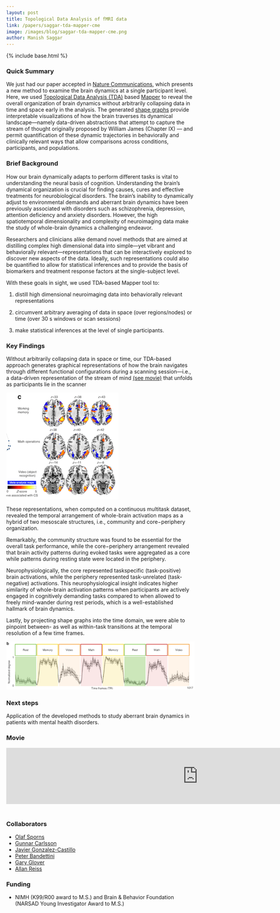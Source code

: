 ```yaml
---
layout: post
title: Topological Data Analysis of fMRI data
link: /papers/saggar-tda-mapper-cme
image: /images/blog/saggar-tda-mapper-cme.png
author: Manish Saggar
---
```


{% include base.html %}

### Quick Summary

We just had our paper accepted in [Nature Communications](https://www.nature.com/articles/s41467-018-03664-4), which presents a new method to examine the brain dynamics at a single participant level. Here, we used [Topological Data Analysis (TDA)](https://en.wikipedia.org/wiki/Topological_data_analysis) based [Mapper](https://www.ias.edu/ideas/2013/lesnick-topological-data-analysis) to reveal the overall organization of brain dynamics without arbitrarily collapsing data in time and space early in the analysis. The generated [shape graphs]({{base}}{{/images/blog/saggar-tda-mapper-cme.png}}) provide interpretable visualizations of how the brain traverses its dynamical landscape—namely data-driven abstractions that attempt to capture the stream of thought originally proposed by William James (Chapter IX) — and permit quantification of these dynamic trajectories in behaviorally and clinically relevant ways that allow comparisons across conditions, participants, and populations.


### Brief Background
How our brain dynamically adapts to perform different tasks is vital to understanding the neural basis of cognition. Understanding the brain’s dynamical organization is crucial for finding causes, cures and effective treatments for neurobiological disorders. The brain’s inability to dynamically adjust to environmental demands and aberrant brain dynamics have been previously associated with disorders such as schizophrenia, depression, attention deficiency and anxiety disorders. However, the high spatiotemporal dimensionality and complexity of neuroimaging data make the study of whole-brain dynamics a challenging endeavor.

Researchers and clinicians alike demand novel methods that are aimed at distilling complex high dimensional data into simple—yet vibrant and behaviorally relevant—representations that can be interactively explored to discover new aspects of the data. Ideally, such representations could also be quantified to allow for statistical inferences and to provide the basis of biomarkers and treatment response factors at the single-subject level.

With these goals in sight, we used TDA-based Mapper tool to:

1. distill high dimensional neuroimaging data into behaviorally relevant representations

2. circumvent arbitrary averaging of data in space (over regions/nodes) or time (over 30 s windows or scan sessions)

3. make statistical inferences at the level of single participants.

### Key Findings
Without arbitrarily collapsing data in space or time, our TDA-based approach generates graphical representations of how the brain navigates through different functional configurations during a scanning session—i.e., a data-driven representation of the stream of mind [(see movie)](#movie) that unfolds as participants lie in the scanner

<div class="col-md-4">
    <img src="/images/blog/saggar-tda-mapper-cme-cs.png" class="img-responsive pull-left">
</div>


These representations, when computed on a continuous multitask dataset, revealed the temporal arrangement of whole-brain activation maps as a hybrid of two mesoscale structures, i.e., community and core−periphery organization.


Remarkably, the community structure was found to be essential for the overall task performance, while the core−periphery arrangement revealed that brain activity patterns during evoked tasks were aggregated as a core while patterns during resting state were located in the periphery.

Neurophysiologically, the core represented taskspecific (task-positive) brain activations, while the periphery represented task-unrelated (task-negative) activations. This neurophysiological insight indicates higher similarity of whole-brain activation patterns when participants are actively engaged in cognitively demanding tasks compared to when allowed to freely mind-wander during rest periods, which is a well-established hallmark of brain dynamics.


Lastly, by projecting shape graphs into the time domain, we were able to pinpoint between- as well as within-task transitions at the temporal resolution of a few time frames.

<div class="col-md-12">
    <img src="/images/blog/saggar-tda-mapper-cme-ts.png">
</div>

### Next steps
Application of the developed methods to study aberrant brain dynamics in patients with mental health disorders.


### Movie

<div class="embed-responsive embed-responsive-16by9" id="movie">
  <iframe src="https://player.vimeo.com/video/225062058" width="1024" frameborder="0" webkitallowfullscreen mozallowfullscreen allowfullscreen></iframe>
</div>
<br>


### Collaborators
* [Olaf Sporns](http://psych.indiana.edu/faculty/osporns.php)
* [Gunnar Carlsson](https://profiles.stanford.edu/gunnar-carlsson)
* [Javier Gonzalez-Castillo](https://fim.nimh.nih.gov/profiles/javier-gonzalez-castillo)
* [Peter Bandettini](https://fim.nimh.nih.gov/profiles/peter-bandettini-phd)
* [Gary Glover](https://profiles.stanford.edu/gary-glover)
* [Allan Reiss](https://profiles.stanford.edu/allan-reiss)

### Funding
* NIMH (K99/R00 award to M.S.) and Brain & Behavior Foundation (NARSAD Young Investigator Award to M.S.)
